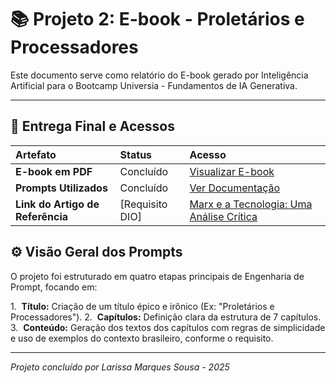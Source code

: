 # 📚 Projeto 2: E-book - Proletários e Processadores

Este documento serve como relatório do E-book gerado por Inteligência Artificial para o Bootcamp Universia - Fundamentos de IA Generativa.

---

## 🔗 Entrega Final e Acessos

| Artefato | Status | Acesso |
| :--- | :--- | :--- |
| **E-book em PDF** | Concluído | [Visualizar E-book](https://github.com/Marques3007/bootcamp-ia-universia/blob/main/ebook/Eboock%20-%20PROLETARIADOS%20E%20PROCESSADORES.pdf) |
| **Prompts Utilizados** | Concluído | [Ver Documentação](https://github.com/Marques3007/bootcamp-ia-universia/blob/main/ebook/prompts-ebook.md) |
| **Link do Artigo de Referência** | [Requisito DIO] | [Marx e a Tecnologia: Uma Análise Crítica](https://rabiscodahistoria.com/marx-e-a-tecnologia-uma-analise-critica/) |


## ⚙️ Visão Geral dos Prompts

O projeto foi estruturado em quatro etapas principais de Engenharia de Prompt, focando em:

1.  **Título:** Criação de um título épico e irônico (Ex: "Proletários e Processadores").
2.  **Capítulos:** Definição clara da estrutura de 7 capítulos.
3.  **Conteúdo:** Geração dos textos dos capítulos com regras de simplicidade e uso de exemplos do contexto brasileiro, conforme o requisito.

---
*Projeto concluído por Larissa Marques Sousa - 2025*
